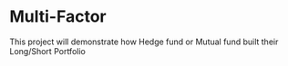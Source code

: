 # Multi-Factor
This project will demonstrate how Hedge fund or Mutual fund built their Long/Short Portfolio
